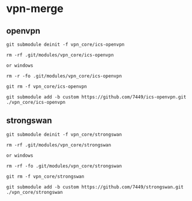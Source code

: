# vpn-merge

## openvpn

    git submodule deinit -f vpn_core/ics-openvpn
    
    rm -rf .git/modules/vpn_core/ics-openvpn
    
    or windows
    
    rm -r -fo .git/modules/vpn_core/ics-openvpn
    
    git rm -f vpn_core/ics-openvpn
    
    git submodule add -b custom https://github.com/7449/ics-openvpn.git ./vpn_core/ics-openvpn

## strongswan

    git submodule deinit -f vpn_core/strongswan
    
    rm -rf .git/modules/vpn_core/strongswan
    
    or windows
    
    rm -rf -fo .git/modules/vpn_core/strongswan
    
    git rm -f vpn_core/strongswan
    
    git submodule add -b custom https://github.com/7449/strongswan.git ./vpn_core/strongswan
